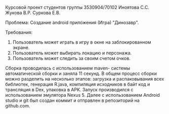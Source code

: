 Курсовой проект студентов группы 3530904/70102 Иноятова С.С. Жукова В.Р. Суркова Е.В.

Проблема: Создание android приложения (Игра) "Динозавр".

Требования:
1) Пользователь может играть в игру в окне на заблокированном экране.
2) Пользователь может выбирать локацию и персонажа.
3) Пользователь может следить за своим счетом очков.

Сборка проводилась с использованием maven- системы автоматической сборки и заняла 11 секунд. В общем процесс сборки можно разделить на несколько этапов: загрузка и распаковывания всех библиотек, генерация R.java, компиляция исходников в байт код и трансляция в Dex, упаковка в APK. Запуск производился с использованием эмулятора Nexus 5. Далее с использованием Android studio и git был создан коммит и отправлен в репозиторий на github.com.

